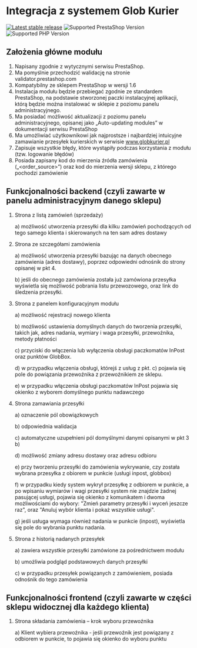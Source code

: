 # Integracja z systemem Glob Kurier

[![Latest stable release](https://img.shields.io/github/v/release/globkurier/prestashop-module?labelColor=green&label=Latest%20release)](https://github.com/globkurier/prestashop-module/releases)
![Supported PrestaShop Version](https://img.shields.io/badge/Prestashop-%3E%3D1.7.9.0-gray?labelColor=DF0067&logo=prestashop)
![Supported PHP Version](https://img.shields.io/badge/PHP-%3E=7.4-B0B3D6?labelColor=white&logo=php)

## Założenia główne modułu

1. Napisany zgodnie z wytycznymi serwisu PrestaShop.
2. Ma pomyślnie przechodzić walidację na stronie validator.prestashop.com
3. Kompatybilny ze sklepem PrestaShop w wersji 1.6
4. Instalacja modułu będzie przebiegać zgodnie ze standardem PrestaShop, na podstawie stworzonej paczki instalacyjnej aplikacji, którą będzie można instalować w sklepie z poziomu panelu administracyjnego.
5. Ma posiadać możliwość aktualizacji z poziomu panelu administracyjnego, opisanej jako „Auto-updating modules” w dokumentacji serwisu PrestaShop
6. Ma umożliwiać użytkownikowi jak najprostsze i najbardziej intuicyjne zamawianie przesyłek kurierskich w serwisie www.globkurier.pl
7. Zapisuje wszystkie błędy, które wystąpiły podczas korzystania z modułu (tzw. logowanie błędów)
8. Posiada zapisany kod do mierzenia źródła zamówienia („<order_source>”) oraz kod do mierzenia wersji sklepu, z którego pochodzi zamówienie

## Funkcjonalności backend (czyli zawarte w panelu administracyjnym danego sklepu)

1. Strona z listą zamówień (sprzedaży)

    a) możliwość utworzenia przesyłki dla kilku zamówień pochodzących od tego samego klienta i skierowanych na ten sam adres dostawy

2. Strona ze szczegółami zamówienia

    a) możliwość utworzenia przesyłki bazując na danych obecnego zamówienia (adres dostawy), poprzez odpowiedni odnośnik do strony opisanej w pkt 4.

    b) jeśli do obecnego zamówienia została już zamówiona przesyłka wyświetla się możliwość pobrania listu przewozowego, oraz link do śledzenia przesyłki.

3. Strona z panelem konfiguracyjnym modułu

    a) możliwość rejestracji nowego klienta

    b) możliwość ustawienia domyślnych danych do tworzenia przesyłki, takich jak, adres nadania, wymiary i waga przesyłki, przewoźnika, metody płatności

    c) przyciski do włączenia lub wyłączenia obsługi paczkomatów InPost oraz punktów GlobBox.

    d) w przypadku włączenia obsługi, którejś z usług z pkt. c) pojawia się pole do powiązania przewoźnika z przewoźnikiem ze sklepu.

    e) w przypadku włączenia obsługi paczkomatów InPost pojawia się okienko z wyborem domyślnego punktu nadawczego

4. Strona zamawiania przesyłki

    a) oznaczenie pól obowiązkowych

    b) odpowiednia walidacja

    c) automatyczne uzupełnieni pól domyślnymi danymi opisanymi w pkt 3 b)

    d) możliwość zmiany adresu dostawy oraz adresu odbioru

    e) przy tworzeniu przesyłki do zamówienia wykrywanie, czy została wybrana przesyłka z obiorem w punkcie (usługi inpost, globbox)

    f) w przypadku kiedy system wykrył przesyłkę z odbiorem w punkcie, a po wpisaniu wymiarów i wagi przesyłki system nie znajdzie żadnej pasującej usługi, pojawia się okienko z komunikatem i dwoma możliwościami do wybory: "Zmień parametry przesyłki i wyceń jeszcze raz", oraz "Anuluj wybór klienta i pokaż wszystkie usługi".

    g) jeśli usługa wymaga również nadania w punkcie (inpost), wyświetla się pole do wybrania punktu nadania.

5. Strona z historią nadanych przesyłek

    a) zawiera wszystkie przesyłki zamówione za pośrednictwem modułu

    b) umożliwia podgląd podstawowych danych przesyłki

    c) w przypadku przesyłek powiązanych z zamówieniem, posiada odnośnik do tego zamówienia

## Funkcjonalności frontend (czyli zawarte w części sklepu widocznej dla każdego klienta)

1. Strona składania zamówienia – krok wyboru przewoźnika

    a) Klient wybiera przewoźnika - jeśli przewoźnik jest powiązany z odbiorem w punkcie, to pojawia się okienko do wyboru punktu
